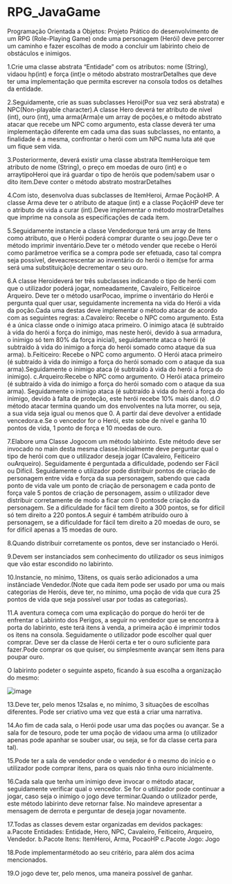 # RPG_JavaGame
Programação Orientada a Objetos: Projeto Prático do desenvolvimento de um RPG (Role-Playing Game) onde uma personagem (Herói) deve percorrer um caminho e fazer escolhas de modo a concluir um labirinto cheio de obstáculos e inimigos.

1.Crie uma classe abstrata “Entidade” com os atributos: nome (String), vidaou  hp(int) e  força  (int)e o  método abstrato mostrarDetalhes que deve ter uma implementação que permita escrever na consola todos os detalhes da entidade.

2.Seguidamente, crie as suas subclasses Heroi(Por sua vez será abstrata) e NPC(Non-playable character).A classe Hero deverá ter atributo de nível (int), ouro (int), uma arma(Arma)e um array de poções,e o método abstrato atacar que recebe um NPC como argumento, esta classe deverá ter uma implementação diferente em cada uma das suas subclasses, no entanto, a finalidade é a mesma, confrontar o herói com um NPC numa luta até que um fique sem vida.

3.Posteriormente,  deverá  existir  uma  classe  abstrata ItemHeroique  tem  atributo  de  nome  (String),  o  preço  em moedas de ouro (int) e o arraytipoHeroi que irá guardar o tipo de heróis que podem/sabem usar o dito item.Deve conter o método abstrato mostrarDetalhes

4.Com  isto,  desenvolva  duas  subclasses  de ItemHeroi, Armae PoçãoHP.  A  classe  Arma  deve  ter  o  atributo  de ataque  (int)  e  a  classe  PoçãoHP  deve  ter  o  atributo  de  vida  a  curar  (int).Deve  implementar  o  método mostrarDetalhes que imprime na consola as especificações de cada item.

5.Seguidamente instancie a classe Vendedorque terá um array de Itens como atributo, que o Herói poderá comprar durante o seu jogo.Deve ter o método imprimir inventário.Deve ter o método vender que recebe o Herói como parâmetroe verifica se a compra pode ser efetuada, caso tal compra seja possível, deveacrescentar ao inventário do herói o item(se for arma será uma substituição)e decrementar o seu ouro.

6.A  classe Heroideverá  ter  três  subclasses  indicando  o  tipo  de  herói  com  que  o  utilizador  poderá  jogar, nomeadamente, Cavaleiro, Feiticeiroe Arqueiro. Deve ter o método usarPocao, imprime o inventário do Herói e pergunta qual quer usar, seguidamente incrementa na vida do Herói a vida da poção.Cada uma destas deve implementar o método atacar de acordo com as seguintes regras:
  a.Cavaleiro: Recebe o NPC como argumento. Esta é a única classe onde o inimigo ataca primeiro. O inimigo ataca (é subtraído à vida do herói a força do inimigo, mas neste herói, devido à   sua armadura, o inimigo só tem 80% da força inicial), seguidamente ataca o herói (é subtraído à vida do inimigo a força do herói somado como ataque da sua arma).
  b.Feiticeiro: Recebe o NPC como argumento. O Herói ataca primeiro (é subtraído à vida do inimigo a força do herói somado com o ataque da sua arma).Seguidamente o inimigo ataca (é       subtraído à vida do herói a força do inimigo).
   c.Arqueiro:Recebe o NPC como argumento. O Herói ataca primeiro (é subtraído à vida do inimigo a força do herói somado com o ataque da sua   arma). Seguidamente o inimigo ataca (é subtraído à vida do herói a força do inimigo, devido à falta de proteção, este herói recebe 10% mais dano).
  d.O método atacar termina quando um dos envolventes na luta morrer, ou seja, a sua vida seja igual ou menos que 0. A partir daí deve devolver a entidade vencedora.e.Se o vencedor for o Herói, este sobe de nível e ganha 10 pontos de vida, 1 ponto de força e 10 moedas de ouro.

7.Elabore uma Classe Jogocom um método labirinto. Este método deve ser invocado no main desta mesma classe.Inicialmente  deve  perguntar  qual  o  tipo  de  herói  com  que  o  utilizador  deseja  jogar  (Cavaleiro,  Feiticeiro ouArqueiro). Seguidamente é perguntada a dificuldade, podendo ser Fácil ou Difícil. Seguidamente o utilizador pode distribuir pontos de criação de personagem entre vida e força da sua personagem, sabendo que cada ponto de vida vale um ponto de criação de personagem e cada ponto de força vale 5 pontos de criação de personagem, assim o utilizador deve distribuir corretamente de modo a ficar com 0 pontosde criação da personagem. Se a dificuldade for fácil tem direito a 300 pontos, se for difícil só tem direito a 220 pontos.A seguir é também atribuído ouro à personagem, se a dificuldade for fácil tem direito a 20 moedas de ouro, se for difícil apenas a 15 moedas de ouro.

8.Quando distribuir corretamente os pontos, deve ser instanciado o Herói.

9.Devem ser instanciados sem conhecimento do utilizador os seus inimigos que vão estar escondido no labirinto.

10.Instancie, no mínimo,  13itens,  os  quais  serão  adicionados  a uma instânciade Vendedor.(Note que cada  item pode  ser  usado  por  uma  ou  mais  categorias  de  Heróis,  deve  ter,  no  mínimo,  uma  poção  de  vida  que  cura  25 pontos de vida que seja possível usar por todas as categorias).

11.A aventura começa com uma explicação do porque do herói ter de enfrentar o Labirinto dos Perigos, a seguir no vendedor que se encontra à porta do labirinto, este terá itens à venda, a primeira ação é imprimir todos os itens na consola. Seguidamente o utilizador pode escolher qual quer comprar. Deve ser da classe de Herói certa e ter o ouro suficiente para fazer.Pode comprar os que quiser, ou simplesmente avançar sem itens para poupar ouro.

O labirinto podeter o seguinte aspeto, ficando à sua escolha a organização do mesmo:

![image](https://github.com/iriscorreiss/RPG_JavaGame/assets/24630339/5ac9c790-82e5-42eb-97c8-26db51894d8b)

13.Deve ter, pelo menos 12salas e, no mínimo, 3 situações de escolhas diferentes. Pode ser criativo uma vez que está a criar uma narrativa.

14.Ao fim de cada sala, o Herói pode usar uma das poções ou avançar. Se a sala for de tesouro, pode ter uma poção de vidaou uma arma (o utilizador apenas pode apanhar se souber usar, ou seja, se for da classe certa para tal).

15.Pode  ter a  sala  de  vendedor  onde  o  vendedor  é  o  mesmo  do  início  e  o  utilizador pode  comprar  itens,  para  os quais não tinha ouro inicialmente.

16.Cada sala que tenha um inimigo deve invocar o método atacar, seguidamente verificar qual o vencedor. Se for o utilizador  pode  continuar  a  jogar,  caso  seja  o  inimigo  o  jogo  deve  terminar.Quando  o  utilizador  perde,  este método labirinto deve retornar false. No maindeve apresentar a mensagem de derrota e perguntar de deseja jogar novamente.

17.Todas as classes devem estar organizadas em devidos packages:
  a.Pacote Entidades: Entidade, Hero, NPC, Cavaleiro, Feiticeiro, Arqueiro, Vendedor.
  b.Pacote Itens: ItemHeroi, Arma, PocaoHP
  c.Pacote Jogo: Jogo

18.Pode implementarmétodo ao seu critério, para além dos acima mencionados.

19.O jogo deve ter, pelo menos, uma maneira possível de ganhar.
